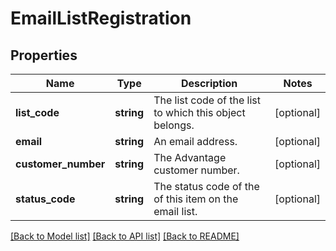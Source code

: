 # EmailListRegistration

## Properties
Name | Type | Description | Notes
------------ | ------------- | ------------- | -------------
**list_code** | **string** | The list code of the list to which this object belongs. | [optional] 
**email** | **string** | An email address. | [optional] 
**customer_number** | **string** | The Advantage customer number. | [optional] 
**status_code** | **string** | The status code of the of this item on the email list. | [optional] 

[[Back to Model list]](../README.md#documentation-for-models) [[Back to API list]](../README.md#documentation-for-api-endpoints) [[Back to README]](../README.md)


